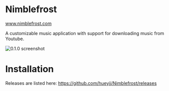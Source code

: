 # Nimblefrost
www.nimblefrost.com

A customizable music application with support for downloading music 
from Youtube.


![0.1.0 screenshot](https://raw.githubusercontent.com/hueyjj/Nimblefrost/master/screenshots/0.1.0.PNG)


# Installation
Releases are listed here: https://github.com/hueyjj/Nimblefrost/releases